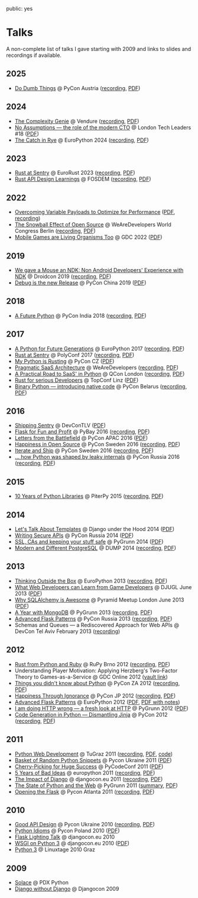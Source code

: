 public: yes

# Talks

A non-complete list of talks I gave starting with 2009 and links to slides
and recordings if available.

## 2025

-   [Do Dumb Things](https://speakerdeck.com/mitsuhiko/do-dumb-things)
    @ PyCon Austria ([recording](https://www.youtube.com/watch?v=ej5RsTtVvQE), [PDF](http://mitsuhiko.pocoo.org/DoDumbThings.pdf))

## 2024

-   [The Complexity Genie](https://speakerdeck.com/mitsuhiko/the-complexity-genie) @ Vendure ([recording](https://www.youtube.com/watch?v=B63n4WeN-Pc), [PDF](http://mitsuhiko.pocoo.org/ComplexityKills.pdf))
-   [No Assumptions — the role of the modern CTO](https://speakerdeck.com/mitsuhiko/no-assumptions)
    @ London Tech Leaders #18 ([PDF](http://mitsuhiko.pocoo.org/NoAssumptions.pdf))
-   [The Catch in Rye](https://speakerdeck.com/mitsuhiko/the-catch-in-rye-seeding-change-and-lessons-learned)
    @ EuroPython 2024 ([recording](https://www.youtube.com/watch?v=skTKaHVIL1c),
    [PDF](http://mitsuhiko.pocoo.org/Rye.pdf))

## 2023

-   [Rust at Sentry](https://speakerdeck.com/mitsuhiko/rust-at-sentry-1) @
    EuroRust 2023 ([recording](https://www.youtube.com/watch?v=4_FGYGv-vUU),
    [PDF](http://mitsuhiko.pocoo.org/RustAtSentry.pdf))
-   [Rust API Design Learnings](https://speakerdeck.com/mitsuhiko/rust-api-design-learnings)
    @ FOSDEM ([recording](https://www.youtube.com/watch?v=vMBMAH-SoXU),
    [PDF](http://mitsuhiko.pocoo.org/RustAPI.pdf))

## 2022

-   [Overcoming Variable Payloads to Optimize for Performance](https://speakerdeck.com/mitsuhiko/overcoming-variable-payloads-to-optimize-for-performance)
    ([PDF](http://mitsuhiko.pocoo.org/p99payload.pdf),
    [recording](https://www.youtube.com/watch?v=-jpK9beWNGk))
-   [The Snowball Effect of Open Source](https://speakerdeck.com/mitsuhiko/the-snowball-effect-of-open-source)
    @ WeAreDevelopers World Congress Berlin ([recording](https://www.youtube.com/watch?v=AqqMOQN75pw), [PDF](http://mitsuhiko.pocoo.org/wearedevs-opensource.pdf))
-   [Mobile Games are Living Organisms Too](https://speakerdeck.com/mitsuhiko/mobile-games-are-living-organisms-too)
    @ GDC 2022 ([PDF](http://mitsuhiko.pocoo.org/GDC-mobile-organisms.pdf))


## 2019

-   [We gave a Mouse an NDK: Non Android Developers' Experience with NDK](https://speakerdeck.com/mitsuhiko/we-gave-a-mouse-an-ndk)
    @ Droidcon 2019 ([recording](https://www.droidcon.com/media-detail?video=380844400), [PDF](http://dev.pocoo.org/~mitsuhiko/droidcon-ndk.pdf))
-   [Debug is the new Release](https://speakerdeck.com/mitsuhiko/debug-is-the-new-release/)
    @ PyCon China 2019 ([PDF](http://dev.pocoo.org/~mitsuhiko/DebugRelease.pdf))

## 2018

-   [A Future Python](https://speakerdeck.com/mitsuhiko/a-future-python)
    @ PyCon India 2018 ([recording](https://www.youtube.com/watch?v=-4fzFKihmJw),
    [PDF](http://dev.pocoo.org/~mitsuhiko/afuturepython.pdf))

## 2017

-   [A Python for Future Generations](https://speakerdeck.com/mitsuhiko/a-python-for-future-generations)
    @ EuroPython 2017 ([recording](https://www.youtube.com/watch?v=xkcNoqHgNs8&feature=youtu.be&t=2890),
    [PDF](http://dev.pocoo.org/~mitsuhiko/FuturePython.pdf))
-   [Rust at Sentry](https://speakerdeck.com/mitsuhiko/rust-at-sentry)
    @ PolyConf 2017 ([recording](https://www.youtube.com/watch?v=2Xu6EdEBa5E), [PDF](http://dev.pocoo.org/~mitsuhiko/RustAtSentry.pdf))
-   [My Python is Rusting](https://speakerdeck.com/mitsuhiko/my-python-is-rusting)
    @ PyCon CZ ([PDF](http://dev.pocoo.org/~mitsuhiko/PragArch.pdf))
-   [Pragmatic SaaS Architecture](https://speakerdeck.com/mitsuhiko/pragmantic-saas-architecture)
    @ WeAreDevelopers ([recording](https://www.youtube.com/watch?v=W1fkGyIcePA), [PDF](http://dev.pocoo.org/~mitsuhiko/PragArch.pdf))
-   [A Practical Road to SaaS' in Python](https://speakerdeck.com/mitsuhiko/a-practical-road-to-saas-in-python)
    @ QCon London ([recording](https://www.infoq.com/presentations/saas-python), [PDF](http://dev.pocoo.org/~mitsuhiko/practicalsaas.pdf))
-   [Rust for serious Developers](https://speakerdeck.com/mitsuhiko/rust-for-serious-developers)
    @ TopConf Linz ([PDF](http://dev.pocoo.org/~mitsuhiko/seriousrust.pdf))
-   [Binary Python — introducing native code](https://speakerdeck.com/mitsuhiko/binary-python)
    @ PyCon Belarus ([recording](https://www.youtube.com/watch?v=yhiHmBE9fNU),
    [PDF](http://dev.pocoo.org/~mitsuhiko/binarypython.pdf))

## 2016

-   [Shipping Sentry](https://speakerdeck.com/mitsuhiko/shipping-sentry)
    @ DevConTLV ([PDF](http://dev.pocoo.org/~mitsuhiko/ShippingSentry.pdf))
-   [Flask for Fun and Profit](https://speakerdeck.com/mitsuhiko/flask-for-fun-and-profit)
    @ PyBay 2016 ([recording](https://www.youtube.com/watch?v=1ByQhAM5c1I), [PDF](http://dev.pocoo.org/~mitsuhiko/flaskfun.pdf))
-   [Letters from the Battlefield](https://speakerdeck.com/mitsuhiko/letters-from-the-battlefield)
    @ PyCon APAC 2016 ([PDF](http://dev.pocoo.org/~mitsuhiko/battleletters.pdf))
-   [Happiness in Open Source](https://speakerdeck.com/mitsuhiko/happiness-in-open-source)
    @ PyCon Sweden 2016 ([recording](https://www.youtube.com/watch?v=lQz0oFQgAf4),
    [PDF](http://dev.pocoo.org/~mitsuhiko/Happiness.pdf))
-   [Iterate and Ship](https://speakerdeck.com/mitsuhiko/iterate-and-ship)
    @ PyCon Sweden 2016 ([recording](https://www.youtube.com/watch?v=ICEbze5xy4s),
    [PDF](http://dev.pocoo.org/~mitsuhiko/PragArch.pdf))
-   [… how Python was shaped by leaky internals](https://speakerdeck.com/mitsuhiko/dot-dot-dot-how-python-was-shaped-by-leaky-internals)
    @ PyCon Russia 2016 ([recording](https://www.youtube.com/watch?v=qCGofLIzX6g),
    [PDF](http://dev.pocoo.org/~mitsuhiko/leakypython.pdf))

## 2015

-   [10 Years of Python Libraries](https://speakerdeck.com/mitsuhiko/10-years-of-python-libraries)
    @ PiterPy 2015 ([recording](https://www.youtube.com/watch?v=GJM_QT3GJd0),
    [PDF](http://dev.pocoo.org/~mitsuhiko/OpenSource.pdf))

## 2014

-   [Let's Talk About Templates](https://speakerdeck.com/mitsuhiko/lets-talk-about-templates) @ Django
    under the Hood 2014 ([PDF](http://dev.pocoo.org/~mitsuhiko/Templates.pdf))
-   [Writing Secure APIs](https://speakerdeck.com/mitsuhiko/writing-secure-apis) @ PyCon Russia 2014 ([PDF](http://dev.pocoo.org/~mitsuhiko/SecureAPIs.pdf))
-   [SSL, CAs and keeping your stuff safe](https://speakerdeck.com/mitsuhiko/ssl-cas-and-keeping-your-stuff-safe)
    @ PyGrunn 2014 ([PDF](http://dev.pocoo.org/~mitsuhiko/SSL.pdf))
-   [Modern and Different PostgreSQL](https://speakerdeck.com/mitsuhiko/modern-and-different-postgresql)
    @ DUMP 2014 ([recording](http://youtu.be/NYNB1wGqbiI), [PDF](http://dev.pocoo.org/~mitsuhiko/postgres.pdf))

## 2013

-   [Thinking Outside the Box](https://speakerdeck.com/mitsuhiko/thinking-outside-the-box)
    @ EuroPython 2013 ([recording](https://www.youtube.com/watch?v=5pZVqBFtuLk), [PDF](http://pocoo.org/~mitsuhiko/OutsideTheBox.pdf))
-   [What Web Developers can Learn from Game Developers](https://speakerdeck.com/mitsuhiko/what-web-developers-can-learn-from-game-developers)
    @ DJUGL June 2013 ([PDF](http://dev.pocoo.org/~mitsuhiko/GameDevWeb.pdf))
-   [Why SQLAlchemy is Awesome](https://speakerdeck.com/mitsuhiko/why-sqlalchemy-is-awesome)
    @ Pyramid Meetup London June 2013 ([PDF](http://pocoo.org/~mitsuhiko/SQLAwesomy.pdf))
-   [A Year with MongoDB](https://speakerdeck.com/mitsuhiko/a-year-of-mongodb)
    @ PyGrunn 2013 ([recording](https://www.youtube.com/watch?v=0hUc4XyGpWg),
    [PDF](http://pocoo.org/~mitsuhiko/mongodb.pdf))
-   [Advanced Flask Patterns](https://speakerdeck.com/mitsuhiko/advanced-flask-patterns-1)
    @ PyCon Russia 2013 ([recording](https://www.youtube.com/watch?v=6CeXt62Dt2A),
    [PDF](http://dev.pocoo.org/~mitsuhiko/AdvFlaskPatterns.pdf))
-   Schemas and Queues — a Rediscovered Approach for Web APIs @ DevCon
    Tel Aviv February 2013
    ([recording](https://www.youtube.com/watch?v=p8GBr3K1zvc))

## 2012

-   [Rust from Python and Ruby](https://speakerdeck.com/mitsuhiko/rust-from-python-and-ruby)
    @ RuPy Brno 2012 ([recording](https://www.youtube.com/watch?v=OquyEi2CkbQ), [PDF](http://pocoo.org/~mitsuhiko/Rust.pdf))
-   Understanding Player Motivation: Applying Herzberg's Two-Factor
    Theory to Games-as-a-Service @ GDC Online 2012
    ([vault link](http://www.gdcvault.com/play/1016674/Understanding-Player-Motivation-Applying-Herzberg))
-   [Things you didn't know about Python](https://speakerdeck.com/u/mitsuhiko/p/didntknow)
    @ PyCon ZA 2012 ([recording](https://www.youtube.com/watch?v=L96qiaKWk1E),
    [PDF](http://pocoo.org/~mitsuhiko/didntknow.pdf))
-   [Happiness Through Ignorance](https://speakerdeck.com/u/mitsuhiko/p/happiness-through-ignorance)
    @ PyCon JP 2012 ([recording](http://www.youtube.com/watch?feature=player_detailpage&v=EDlFk1hc8kc#t=739s),
    [PDF](http://pocoo.org/~mitsuhiko/happiness.pdf))
-   [Advanced Flask Patterns](https://speakerdeck.com/u/mitsuhiko/p/advanced-flask-patterns)
    @ EuroPython 2012 ([PDF](http://pocoo.org/~mitsuhiko/FlaskPatterns.pdf),
    [PDF with notes](http://pocoo.org/~mitsuhiko/FlaskPatterns_notes.pdf))
-   [I am doing HTTP wrong — a fresh look at HTTP](https://speakerdeck.com/u/mitsuhiko/p/i-am-doing-http-wrong)
    @ PyGrunn 2012 ([PDF](http://pocoo.org/~mitsuhiko/HTTP.pdf))
-   [Code Generation in Python — Dismantling Jinja](http://speakerdeck.com/u/mitsuhiko/p/code-generation-in-python-dismantling-jinja)
    @ PyCon 2012 ([recording](https://www.youtube.com/watch?v=jXlR0Icvvh8),
    [PDF](http://pocoo.org/~mitsuhiko/codegenjinja.pdf))

## 2011

-   [Python Web Development](http://speakerdeck.com/u/mitsuhiko/p/python-web-development)
    @ TuGraz 2011 ([recording](http://curry.tugraz.at/portal/1/watch/22.aspx),
    [PDF](http://pocoo.org/~mitsuhiko/PythonWebFlask.pdf),
    [code](https://github.com/mitsuhiko/tugraz-flask-demo/))
-   [Basket of Random Python Snippets](http://speakerdeck.com/u/mitsuhiko/p/basket-of-random-python-snippets)
    @ Pycon Ukraine 2011 ([PDF](http://dev.pocoo.org/~mitsuhiko/PythonBasket.pdf))
-   [Cherry-Picking for Huge Success](https://speakerdeck.com/mitsuhiko/cherry-picking-for-huge-success) @ PyCodeConf
    2011 ([PDF](http://dev.pocoo.org/~mitsuhiko/CherryPicking.pdf))
-   [5 Years of Bad Ideas](https://speakerdeck.com/mitsuhiko/5-years-of-bad-ideas) @ europython 2011 ([recording](http://ep2011.europython.eu/conference/talks/5-years-of-bad-ideas),
    [PDF](http://pocoo.org/~mitsuhiko/badideas.pdf))
-   [The Impact of Django](https://speakerdeck.com/mitsuhiko/the-impact-of-django) @
    djangocon.eu 2011
    ([recording](http://blip.tv/djangocon-europe-2011/wednesday-0930-armin-ronacher-5311189),
    [PDF](http://dev.pocoo.org/~mitsuhiko/impact.pdf))
-   [The State of Python and the Web](https://speakerdeck.com/mitsuhiko/the-state-of-python-and-the-web)
    @ PyGrunn 2011 ([summary](http://reinout.vanrees.org/weblog/2011/05/20/pygrunn-state-of-webframeworks.html),
    [PDF](http://dev.pocoo.org/~mitsuhiko/pyweb.pdf))
-   [Opening the Flask](https://speakerdeck.com/mitsuhiko/opening-the-flask)
    @ Pycon Atlanta 2011
    ([recording](http://pycon.blip.tv/file/4878916/),
    [PDF](http://dev.pocoo.org/~mitsuhiko/flask-pycon-2011.pdf))

## 2010

-   [Good API Design](https://speakerdeck.com/mitsuhiko/good-api-design)
    @ Pycon Ukraine 2010 ([recording](http://uapycon.blip.tv/file/4399505/),
    [PDF](http://dev.pocoo.org/~mitsuhiko/API.pdf))
-   [Python Idioms](https://speakerdeck.com/mitsuhiko/python-idioms)
    @ Pycon Poland 2010 ([PDF](http://dev.pocoo.org/~mitsuhiko/idioms.pdf))
-   [Flask Lighting Talk](https://speakerdeck.com/mitsuhiko/flask-lighting-talk) @ djangocon.eu 2010
-   [WSGI on Python 3](https://speakerdeck.com/mitsuhiko/wsgi-and-python-3)
    @ djangocon.eu 2010 ([PDF](http://dev.pocoo.org/~mitsuhiko/djangocon-wsgi.pdf))
-   [Python 3](http://dev.pocoo.org/~mitsuhiko/python3-linuxtage.pdf)
    @ Linuxtage 2010 Graz

## 2009

-   [Solace](http://dev.pocoo.org/~mitsuhiko/solace-pdxpython.pdf)
    @ PDX Python
-   [Django without Django](http://dev.pocoo.org/~mitsuhiko/django-without-django.pdf)
    @ Djangocon 2009